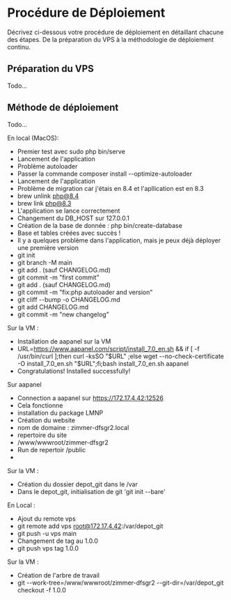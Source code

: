 # Procédure de Déploiement

Décrivez ci-dessous votre procédure de déploiement en détaillant chacune des étapes. De la préparation du VPS à la méthodologie de déploiement continu.

## Préparation du VPS

Todo...

## Méthode de déploiement

Todo...

En local (MacOS):

- Premier test avec sudo php bin/serve
- Lancement de l'application
- Problème autoloader
- Passer la commande composer install --optimize-autoloader
- Lancement de l'application
- Problème de migration car j'étais en 8.4 et l'apllication est en 8.3
- brew unlink php@8.4
- brew link php@8.3
- L'application se lance correctement
- Changement du DB_HOST sur 127.0.0.1
- Création de la base de donnée :  php bin/create-database
- Base et tables créées avec succès !
- Il y a quelques problème dans l'application, mais je peux déjà déployer une première version
- git init
- git branch -M main
- git add . (sauf CHANGELOG.md)
- git commit -m "first commit"
- git add . (sauf CHANGELOG.md)
- git commit -m "fix:php autoloader and version"
- git cliff --bump -o CHANGELOG.md
- git add CHANGELOG.md
- git commit -m "new changelog"




Sur la VM :

- Installation de aapanel sur la VM
- URL=https://www.aapanel.com/script/install_7.0_en.sh && if [ -f /usr/bin/curl ];then curl -ksSO "$URL" ;else wget --no-check-certificate -O install_7.0_en.sh "$URL";fi;bash install_7.0_en.sh aapanel
- Congratulations! Installed successfully!

Sur aapanel
- Connection a aapanel sur https://172.17.4.42:12526
- Cela fonctionne
- installation du package LMNP
- Création du website
- nom de domaine : zimmer-dfsgr2.local
- repertoire du site
- /www/wwwroot/zimmer-dfsgr2
- Run de repertoir /public
- 

Sur la VM :

- Création du dossier depot_git dans le /var
- Dans le depot_git, initialisation de git 'git init --bare'

En Local :

- Ajout du remote vps
- git remote add vps root@172.17.4.42:/var/depot_git 
- git push -u vps main
- Changement de tag au 1.0.0
- git push vps tag 1.0.0 

Sur la VM :

- Création de l'arbre de travail
- git --work-tree=/www/wwwroot/zimmer-dfsgr2 --git-dir=/var/depot_git checkout -f 1.0.0